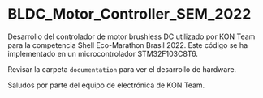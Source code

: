 # BLDC_Motor_Controller_SEM_2022

Desarrollo del controlador de motor brushless DC utilizado por KON Team para la competencia Shell Eco-Marathon Brasil 2022. Este código se ha implementado en un microcontrolador STM32F103C8T6. 

Revisar la carpeta `documentation` para ver el desarrollo de hardware.

Saludos por parte del equipo de electrónica de KON Team.
